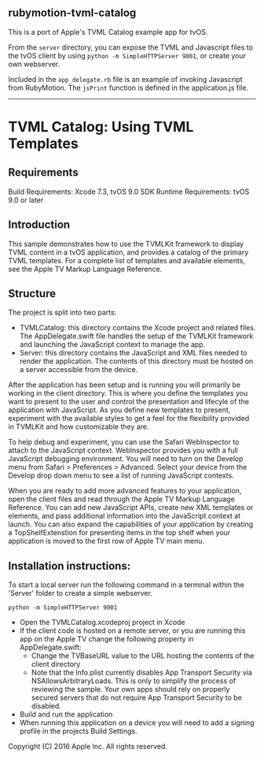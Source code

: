 ## rubymotion-tvml-catalog
This is a port of Apple's TVML Catalog example app for tvOS.  

From the `server` directory, you can expose the TVML and Javascript files to the tvOS client by using `python -m SimpleHTTPServer 9001`, or create your own webserver.

Included in the `app_delegate.rb` file is an example of invoking Javascript from RubyMotion.  The `jsPrint` function is defined in the application.js file.

---

# TVML Catalog: Using TVML Templates

## Requirements
Build Requirements: Xcode 7.3, tvOS 9.0 SDK
Runtime Requirements: tvOS 9.0 or later

## Introduction
This sample demonstrates how to use the TVMLKit framework to display TVML content in a tvOS application, and provides a catalog of the primary TVML templates. For a complete list of templates and available elements, see the Apple TV Markup Language Reference.

## Structure
The project is split into two parts:
- TVMLCatalog: this directory contains the Xcode project and related files. The AppDelegate.swift file handles the setup of the TVMLKit framework and launching the JavaScript context to manage the app.
- Server: this directory contains the JavaScript and XML files needed to render the application. The contents of this directory must be hosted on a server accessible from the device.

After the application has been setup and is running you will primarily be working in the client directory. This is where you define the templates you want to present to the user and control the presentation and lifecyle of the application with JavaScript. As you define new templates to present, experiment with the available styles to get a feel for the flexibility provided in TVMLKit and how customizable they are.

To help debug and experiment, you can use the Safari WebInspector to attach to the JavaScript context. WebInspector provides you with a full JavaScript debugging environment. You will need to turn on the Develop menu from Safari > Preferences > Advanced. Select your device from the Develop drop down menu to see a list of running JavaScript contexts.

When you are ready to add more advanced features to your application, open the client files and read through the Apple TV Markup Language Reference. You can add new JavaScript APIs, create new XML templates or elements, and pass additional information into the JavaScript context at launch. You can also expand the capabilities of your application by creating a TopShelfExtenstion for presenting items in the top shelf when your application is moved to the first row of Apple TV main menu.

## Installation instructions:
To start a local server run the following command in a terminal within the 'Server' folder to create a simple webserver.

```
python -m SimpleHTTPServer 9001
```

- Open the TVMLCatalog.xcodeproj project in Xcode
- If the client code is hosted on a remote server, or you are running this app on the Apple TV change the following property in AppDelegate.swift:
	- Change the TVBaseURL value to the URL hosting the contents of the client directory
    - Note that the Info.plist currently disables App Transport Security via NSAllowsArbitraryLoads. This is only to simplify the process of reviewing the sample. Your own apps should rely on properly secured servers that do not require App Transport Security to be disabled.
- Build and run the application
- When running this application on a device you will need to add a signing profile in the projects Build Settings.


Copyright (C) 2016 Apple Inc. All rights reserved.
